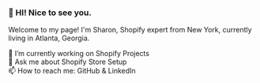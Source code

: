 ### 👋 HI! Nice to see you. 

<!--
**httpsharon/httpsharon** is a ✨ _special_ ✨ repository because its `README.md` (this file) appears on your GitHub profile.

Here are some ideas to get you started:

- 🔭 I’m currently working on ...
- 🌱 I’m currently learning ...
- 👯 I’m looking to collaborate on ...
- 🤔 I’m looking for help with ...
- 💬 Ask me about ...
- 📫 How to reach me: ...
- 😄 Pronouns: ...
- ⚡ Fun fact: ...
-->

Welcome to my page!
I'm Sharon, Shopify expert from  New York, currently living in  Atlanta, Georgia.

🔭 I’m currently working on Shopify Projects
<br>
💬 Ask me about Shopify Store Setup
<br>
📫 How to reach me: GitHub & LinkedIn
